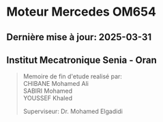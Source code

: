 # Moteur Mercedes OM654

## Dernière mise à jour: 2025-03-31

## Institut Mecatronique Senia - Oran

> Memoire de fin d'etude realisé par:\
> CHIBANE Mohamed Ali\
> SABIRI Mohamed\
> YOUSSEF Khaled
>
> Superviseur: Dr. Mohamed Elgadidi
